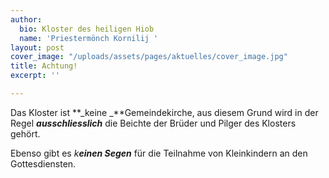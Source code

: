 ```yaml
---
author:
  bio: Kloster des heiligen Hiob
  name: 'Priestermönch Kornilij '
layout: post
cover_image: "/uploads/assets/pages/aktuelles/cover_image.jpg"
title: Achtung!
excerpt: ''

---
```

Das Kloster ist **_keine _**Gemeindekirche, aus diesem Grund wird in der Regel **_ausschliesslich_** die Beichte der Brüder und Pilger des Klosters gehört.

Ebenso gibt es _k**einen Segen**_ für die Teilnahme von Kleinkindern an den Gottesdiensten.